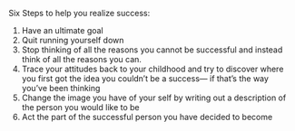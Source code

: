 Six Steps to help you realize success:
1. Have an ultimate goal
2. Quit running yourself down
3. Stop thinking of all the reasons you cannot be successful and instead think of all the reasons you can. 
4. Trace your attitudes back to your childhood and try to discover where you first got the idea you couldn’t be a success— if that’s the way you’ve been thinking
5. Change the image you have of your self by writing out a description of the person you would like to be
6. Act the part of the successful person you have decided to become
